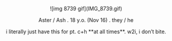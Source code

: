 
<p align="center"> ![img 8739 gif](IMG_8739.gif)

<p align="center"> Aster / Ash . 18 y.o. (Nov 16) . they / he </p>

<p align="center"> i literally just have this for pt. c+h **at all times**. w2i, i don’t bite. </p>


